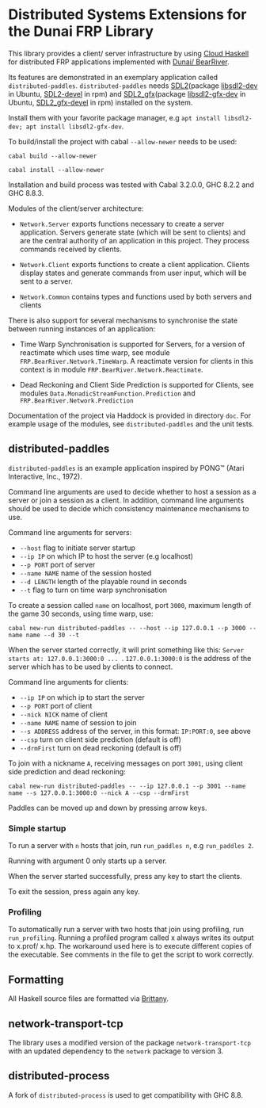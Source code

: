 # Distributed Systems Extensions for the Dunai FRP Library

This library provides a client/ server infrastructure by using [Cloud Haskell](https://haskell-distributed.github.io/) for distributed FRP applications implemented with [Dunai/ BearRiver](https://github.com/ivanperez-keera/dunai).

Its features are demonstrated in an exemplary application called `distributed-paddles`.
`distributed-paddles` needs [SDL2](https://www.libsdl.org/download-2.0.php)(package [libsdl2-dev](https://packages.ubuntu.com/bionic/libdevel/libsdl2-dev) in Ubuntu, [SDL2-devel](https://pkgs.org/download/SDL2-devel) in rpm) and [SDL2_gfx](http://www.ferzkopp.net/wordpress/2016/01/02/sdl_gfx-sdl2_gfx/)(package [libsdl2-gfx-dev](https://packages.ubuntu.com/bionic/libdevel/libsdl2-gfx-dev) in Ubuntu, [SDL2_gfx-devel](https://pkgs.org/download/SDL2_gfx-devel) in rpm) installed on the system.

Install them with your favorite package manager, e.g `apt install libsdl2-dev; apt install libsdl2-gfx-dev`.

To build/install the project with cabal `--allow-newer` needs to be used:

`cabal build --allow-newer`

`cabal install --allow-newer`

Installation and build process was tested with Cabal 3.2.0.0, GHC 8.2.2 and GHC 8.8.3.

Modules of the client/server architecture:

- `Network.Server` exports functions necessary to create a server application. Servers generate state (which will be sent to clients) and are the central authority of an application in this project. They process commands received by clients.

- `Network.Client` exports functions to create a client application. Clients display states and generate commands from user input, which will be sent to a server.

- `Network.Common` contains types and functions used by both servers and clients

There is also support for several mechanisms to synchronise the state between running instances of an application:

- Time Warp Synchronisation is supported for Servers, for a version of reactimate which uses time warp, see module `FRP.BearRiver.Network.TimeWarp`. A reactimate version for clients in this context is in module `FRP.BearRiver.Network.Reactimate`.

- Dead Reckoning and Client Side Prediction is supported for Clients, see modules `Data.MonadicStreamFunction.Prediction` and `FRP.BearRiver.Network.Prediction`

Documentation of the project via Haddock is provided in directory `doc`.
For example usage of the modules, see `distributed-paddles` and the unit tests.

## distributed-paddles

`distributed-paddles` is an example application inspired by PONG&trade; (Atari Interactive, Inc., 1972).

Command line arguments are used to decide whether to host a session as a
server or join a session as a client. In addition, command line arguments should
be used to decide which consistency maintenance mechanisms to use.

Command line arguments for servers:
- `--host` flag to initiate server startup
- `--ip IP` on which IP to host the server (e.g localhost)
- `--p PORT` port of server
- `--name NAME` name of the session hosted
- `--d LENGTH` length of the playable round in seconds
- `--t` flag to turn on time warp synchronisation

To create a session called `name` on localhost, port `3000`, maximum length of the game 30 seconds, using time warp, use:

`cabal new-run distributed-paddles -- --host --ip 127.0.0.1 --p 3000 --name name --d 30 --t`

When the server started correctly, it will print something like this: `Server starts at: 127.0.0.1:3000:0 ... `.
`127.0.0.1:3000:0` is the address of the server which has to be used by clients to connect.

Command line arguments for clients:
- `--ip IP` on which ip to start the server
- `--p PORT` port of client
- `--nick NICK` name of client
- `--name NAME` name of session to join
- `--s ADDRESS` address of the server, in this format: `IP:PORT:0`, see above
- `--csp` turn on client side prediction (default is off)
- `--drmFirst` turn on dead reckoning (default is off)

To join with a nickname `A`, receiving messages on port `3001`, using client side prediction and dead reckoning:

`cabal new-run distributed-paddles -- --ip 127.0.0.1 --p 3001 --name name --s 127.0.0.1:3000:0 --nick A --csp --drmFirst`

Paddles can be moved up and down by pressing arrow keys.

### Simple startup

To run a server with `n` hosts that join, run `run_paddles n`, e.g `run_paddles 2`. 

Running with argument 0 only starts up a server.

When the server started successfully, press any key to start the clients.

To exit the session, press again any key.

### Profiling

To automatically run a server with two hosts that join using profiling, run `run_profiling`.
Running a profiled program called x always writes its output to x.prof/ x.hp.
The workaround used here is to execute different copies of the executable.
See comments in the file to get the script to work correctly.

## Formatting

All Haskell source files are formatted via [Brittany](https://github.com/lspitzner/brittany/).

## network-transport-tcp

The library uses a modified version of the package `network-transport-tcp` with an updated dependency to the `network` package to version 3.

## distributed-process

A fork of `distributed-process` is used to get compatibility with GHC 8.8.
